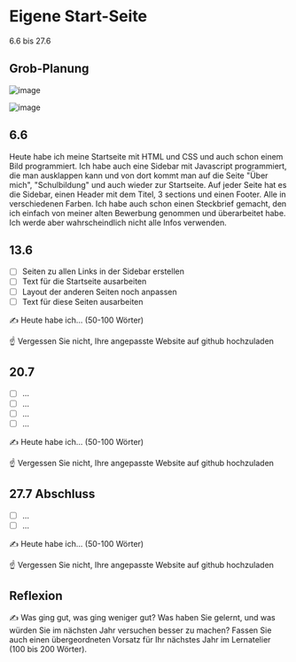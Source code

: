 # Eigene Start-Seite

6.6 bis 27.6

## Grob-Planung
![image](https://github.com/user-attachments/assets/66a45af1-7ea6-4996-9fb5-bfa6ef66f116)

![image](https://github.com/user-attachments/assets/5ce2fe2d-1cc6-40ee-8f7b-7e8591a8adf0)


## 6.6

Heute habe ich meine Startseite mit HTML und CSS und auch schon einem Bild programmiert. Ich habe auch eine Sidebar mit Javascript programmiert, die man ausklappen kann und von dort kommt man auf die Seite "Über mich", "Schulbildung" und auch wieder zur Startseite. Auf jeder Seite hat es die Sidebar, einen Header mit dem Titel, 3 sections und einen Footer. Alle in verschiedenen Farben. Ich habe auch schon einen Steckbrief gemacht, den ich einfach von meiner alten Bewerbung genommen und überarbeitet habe. Ich werde aber wahrscheindlich nicht alle Infos verwenden.

## 13.6

- [ ] Seiten zu allen Links in der Sidebar erstellen
- [ ] Text für die Startseite ausarbeiten
- [ ] Layout der anderen Seiten noch anpassen
- [ ] Text für diese Seiten ausarbeiten

✍️ Heute habe ich... (50-100 Wörter)

☝️ Vergessen Sie nicht, Ihre angepasste Website auf github hochzuladen

## 20.7

- [ ] ...
- [ ] ...
- [ ] ...
- [ ] ...

✍️ Heute habe ich... (50-100 Wörter)

☝️ Vergessen Sie nicht, Ihre angepasste Website auf github hochzuladen

## 27.7 Abschluss

- [ ] ...
- [ ] ...

✍️ Heute habe ich... (50-100 Wörter)

☝️ Vergessen Sie nicht, Ihre angepasste Website auf github hochzuladen

## Reflexion

✍️ Was ging gut, was ging weniger gut? Was haben Sie gelernt, und was würden Sie im nächsten Jahr versuchen besser zu machen? Fassen Sie auch einen übergeordneten Vorsatz für Ihr nächstes Jahr im Lernatelier (100 bis 200 Wörter).
